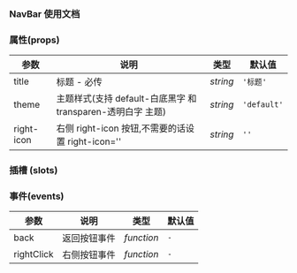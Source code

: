 ### NavBar 使用文档

### 属性(props)

| 参数       | 说明                                                        | 类型     | 默认值      |
| ---------- | ----------------------------------------------------------- | -------- | ----------- |
| title      | 标题 - 必传                                                 | _string_ | `'标题'`    |
| theme      | 主题样式(支持 default-白底黑字 和 transparen-透明白字 主题) | _string_ | `'default'` |
| right-icon | 右侧 right-icon 按钮,不需要的话设置 right-icon=''           | _string_ | `''`        |

### 插槽 (slots)

### 事件(events)

| 参数       | 说明         | 类型       | 默认值 |
| ---------- | ------------ | ---------- | ------ |
| back       | 返回按钮事件 | _function_ | `-`    |
| rightClick | 右侧按钮事件 | _function_ | `-`    |
